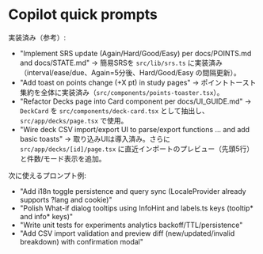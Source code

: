 # Copilot quick prompts

実装済み（参考）:

- "Implement SRS update (Again/Hard/Good/Easy) per docs/POINTS.md and docs/STATE.md" → 簡易SRSを `src/lib/srs.ts` に実装済み（interval/ease/due、Again=5分後、Hard/Good/Easy の間隔更新）。
- "Add toast on points change (+X pt) in study pages" → ポイントトースト集約を全体に実装済み（`src/components/points-toaster.tsx`）。
- "Refactor Decks page into Card component per docs/UI_GUIDE.md" → `DeckCard` を `src/components/deck-card.tsx` として抽出し、`src/app/decks/page.tsx` で使用。
- "Wire deck CSV import/export UI to parse/export functions ... and add basic toasts" → 取り込みUIは導入済み。さらに `src/app/decks/[id]/page.tsx` に直近インポートのプレビュー（先頭5行）と件数/モード表示を追加。

次に使えるプロンプト例:

- "Add i18n toggle persistence and query sync (LocaleProvider already supports ?lang and cookie)"
- "Polish What-if dialog tooltips using InfoHint and labels.ts keys (tooltip* and info* keys)"
- "Write unit tests for experiments analytics backoff/TTL/persistence"
 - "Add CSV import validation and preview diff (new/updated/invalid breakdown) with confirmation modal"
